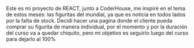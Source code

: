 Este es mi proyecto de REACT, junto a CoderHouse, me inspiré en el tema de estos meses: las figuritas del mundial, ya que es noticia en todos lados por la falta de stock. Decidí hacer una pagina donde el cliente pueda comprar su figurita de manera individual, por el momento y por la duración del curso va a quedar chiquito, pero mi objetivo es seguirlo luego del curso para dejarlo al 100%
